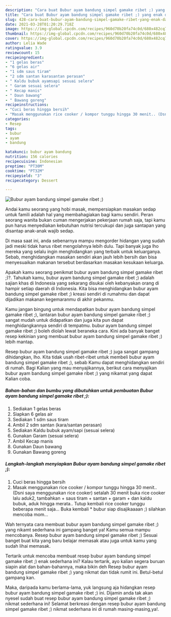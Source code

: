 ```yaml
---
description: "Cara buat Bubur ayam bandung simpel gamake ribet ;) yang enak dan Mudah Dibuat"
title: "Cara buat Bubur ayam bandung simpel gamake ribet ;) yang enak dan Mudah Dibuat"
slug: 428-cara-buat-bubur-ayam-bandung-simpel-gamake-ribet-yang-enak-dan-mudah-dibuat
date: 2021-03-28T01:20:29.718Z
image: https://img-global.cpcdn.com/recipes/960d70b20fa74c0d/680x482cq70/bubur-ayam-bandung-simpel-gamake-ribet-foto-resep-utama.jpg
thumbnail: https://img-global.cpcdn.com/recipes/960d70b20fa74c0d/680x482cq70/bubur-ayam-bandung-simpel-gamake-ribet-foto-resep-utama.jpg
cover: https://img-global.cpcdn.com/recipes/960d70b20fa74c0d/680x482cq70/bubur-ayam-bandung-simpel-gamake-ribet-foto-resep-utama.jpg
author: Lelia Wade
ratingvalue: 3.9
reviewcount: 15
recipeingredient:
- "1 gelas beras"
- "6 gelas air"
- "1 sdm saus tiram"
- "2 sdm santan karasantan perasan"
- " Kaldu bubuk ayamsapi sesuai selera"
- " Garam sesuai selera"
- " Kecap manis"
- " Daun bawang"
- " Bawang goreng"
recipeinstructions:
- "Cuci beras hingga bersih"
- "Masak menggunakan rice cooker / kompor tunggu hingga 30 menit.. (Dsni saya menggunakan rice cooker) setalah 30 menit buka rice cooker lalu aduk2, tambahkan + saus tiram + santan + garam + dan kaldu bubuk, aduk hingga merata.. Tutup kembali rice cooker tunggu beberapa menit saja... Buka kembali * bubur siap disajikaaaan ;) silahkan mencoba mom..."
categories:
- Resep
tags:
- bubur
- ayam
- bandung

katakunci: bubur ayam bandung 
nutrition: 156 calories
recipecuisine: Indonesian
preptime: "PT30M"
cooktime: "PT32M"
recipeyield: "3"
recipecategory: Dessert

---
```



![Bubur ayam bandung simpel gamake ribet ;)](https://img-global.cpcdn.com/recipes/960d70b20fa74c0d/680x482cq70/bubur-ayam-bandung-simpel-gamake-ribet-foto-resep-utama.jpg)

Andai kamu seorang yang hobi masak, mempersiapkan masakan sedap untuk famili adalah hal yang membahagiakan bagi kamu sendiri. Peran seorang  wanita bukan cuman mengerjakan pekerjaan rumah saja, tapi kamu pun harus menyediakan kebutuhan nutrisi tercukupi dan juga santapan yang disantap anak-anak wajib sedap.

Di masa  saat ini, anda sebenarnya mampu mengorder hidangan yang sudah jadi meski tidak harus ribet mengolahnya lebih dulu. Tapi banyak juga lho mereka yang selalu ingin menghidangkan yang terbaik untuk keluarganya. Sebab, menghidangkan masakan sendiri akan jauh lebih bersih dan bisa menyesuaikan makanan tersebut berdasarkan masakan kesukaan keluarga. 



Apakah kamu seorang penikmat bubur ayam bandung simpel gamake ribet ;)?. Tahukah kamu, bubur ayam bandung simpel gamake ribet ;) adalah sajian khas di Indonesia yang sekarang disukai oleh kebanyakan orang di hampir setiap daerah di Indonesia. Kita bisa menghidangkan bubur ayam bandung simpel gamake ribet ;) kreasi sendiri di rumahmu dan dapat dijadikan makanan kegemaranmu di akhir pekanmu.

Kamu jangan bingung untuk mendapatkan bubur ayam bandung simpel gamake ribet ;), lantaran bubur ayam bandung simpel gamake ribet ;) sangat mudah untuk didapatkan dan juga kita pun dapat menghidangkannya sendiri di tempatmu. bubur ayam bandung simpel gamake ribet ;) boleh diolah lewat beraneka cara. Kini ada banyak banget resep kekinian yang membuat bubur ayam bandung simpel gamake ribet ;) lebih mantap.

Resep bubur ayam bandung simpel gamake ribet ;) juga sangat gampang dihidangkan, lho. Kita tidak usah ribet-ribet untuk membeli bubur ayam bandung simpel gamake ribet ;), sebab Kamu dapat menghidangkan sendiri di rumah. Bagi Kalian yang mau menyajikannya, berikut cara menyajikan bubur ayam bandung simpel gamake ribet ;) yang nikamat yang dapat Kalian coba.

<!--inarticleads1-->

##### Bahan-bahan dan bumbu yang dibutuhkan untuk pembuatan Bubur ayam bandung simpel gamake ribet ;):

1. Sediakan 1 gelas beras
1. Siapkan 6 gelas air
1. Sediakan 1 sdm saus tiram
1. Ambil 2 sdm santan (kara/santan perasan)
1. Sediakan  Kaldu bubuk ayam/sapi (sesuai selera)
1. Gunakan  Garam (sesuai selera)
1. Ambil  Kecap manis
1. Gunakan  Daun bawang
1. Gunakan  Bawang goreng




<!--inarticleads2-->

##### Langkah-langkah menyiapkan Bubur ayam bandung simpel gamake ribet ;):

1. Cuci beras hingga bersih
1. Masak menggunakan rice cooker / kompor tunggu hingga 30 menit.. (Dsni saya menggunakan rice cooker) setalah 30 menit buka rice cooker lalu aduk2, tambahkan + saus tiram + santan + garam + dan kaldu bubuk, aduk hingga merata.. Tutup kembali rice cooker tunggu beberapa menit saja... Buka kembali * bubur siap disajikaaaan ;) silahkan mencoba mom...




Wah ternyata cara membuat bubur ayam bandung simpel gamake ribet ;) yang nikamt sederhana ini gampang banget ya! Kamu semua mampu mencobanya. Resep bubur ayam bandung simpel gamake ribet ;) Sesuai banget buat kita yang baru belajar memasak atau juga untuk kamu yang sudah lihai memasak.

Tertarik untuk mencoba membuat resep bubur ayam bandung simpel gamake ribet ;) enak sederhana ini? Kalau tertarik, ayo kalian segera buruan siapin alat dan bahan-bahannya, maka bikin deh Resep bubur ayam bandung simpel gamake ribet ;) yang nikmat dan tidak rumit ini. Betul-betul gampang kan. 

Maka, daripada kamu berlama-lama, yuk langsung aja hidangkan resep bubur ayam bandung simpel gamake ribet ;) ini. Dijamin anda tak akan nyesel sudah buat resep bubur ayam bandung simpel gamake ribet ;) nikmat sederhana ini! Selamat berkreasi dengan resep bubur ayam bandung simpel gamake ribet ;) nikmat sederhana ini di rumah masing-masing,ya!.

